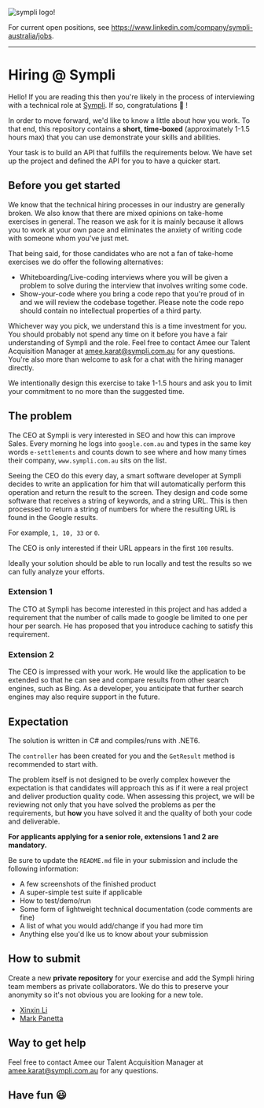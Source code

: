 ![sympli logo!](https://www.sympli.com.au/wp-content/uploads/sympli-logo-black.svg)

For current open positions, see <https://www.linkedin.com/company/sympli-australia/jobs>.

------------------------------------

# Hiring @ Sympli

Hello! If you are reading this then you're likely in the process of interviewing with a technical role at [Sympli](https://www.sympli.com.au/). If so, congratulations :tada: !

In order to move forward, we'd like to know a little about how you work. To that end, this repository contains a **short, time-boxed** (approximately 1-1.5 hours max) that you can use demonstrate your skills and abilities.

Your task is to build an API that fulfills the requirements below. We have set up the project and defined the API for you to have a quicker start.

## Before you get started

We know that the technical hiring processes in our industry are generally broken. We also know that there are mixed opinions on take-home exercises in general. The reason we ask for it is mainly because it allows you to work at your own pace and eliminates the anxiety of writing code with someone whom you've just met.

That being said, for those candidates who are not a fan of take-home exercises we do offer the following alternatives:
- Whiteboarding/Live-coding interviews where you will be given a problem to solve during the interview that involves writing some code.
- Show-your-code where you bring a code repo that you're proud of in and we will review the codebase together. Please note the code repo should contain no intellectual properties of a third party.

Whichever way you pick, we understand this is a time investment for you. You should probably not spend any time on it before you have a fair understanding of Sympli and the role. Feel free to contact Amee our Talent Acquisition Manager at <amee.karat@sympli.com.au> for any questions. You're also more than welcome to ask for a chat with the hiring manager directly.

We intentionally design this exercise to take 1-1.5 hours and ask you to limit your commitment to no more than the suggested time.

## The problem

The CEO at Sympli is very interested in SEO and how this can improve Sales. Every morning he logs into `google.com.au` and types in the same key words `e-settlements` and counts down to see where and how many times their company, `www.sympli.com.au` sits on the list.

Seeing the CEO do this every day, a smart software developer at Sympli decides to write an application for him that will automatically perform this operation and return the result to the screen. They design and code some software that receives a string of keywords, and a string URL. This is then processed to return a string of numbers for where the resulting URL is found in the Google results.

For example, `1, 10, 33` or `0`.

The CEO is only interested if their URL appears in the first `100` results.

Ideally your solution should be able to run locally and test the results so we can fully analyze your efforts.

### Extension 1

The CTO at Sympli has become interested in this project and has added a requirement that the number of calls made to google be limited to one per hour per search. He has proposed that you introduce caching to satisfy this requirement.

### Extension 2

The CEO is impressed with your work. He would like the application to be extended so that he can see and compare results from other search engines, such as Bing. As a developer, you anticipate that further search engines may also require support in the future.

## Expectation
The solution is written in C# and compiles/runs with .NET6.

The `controller` has been created for you and the `GetResult` method is recommended to start with.

The problem itself is not designed to be overly complex however the expectation is that candidates will approach this as if it were a real project and deliver production quality code. When assessing this project, we will be reviewing not only that you have solved the problems as per the requirements, but **how** you have solved it and the quality of both your code and deliverable.

**For applicants applying for a senior role, extensions 1 and 2 are mandatory.**

Be sure to update the `README.md` file in your submission and include the following information:
- A few screenshots of the finished product
- A super-simple test suite if applicable
- How to test/demo/run
- Some form of lightweight technical documentation (code comments are fine)
- A list of what you would add/change if you had more tim
- Anything else you'd lke us to know about your submission

## How to submit

Create a new **private repository** for your exercise and add the Sympli hiring team members as private collaborators. We do this to preserve your anonymity so it's not obvious you are looking for a new tole.
- [Xinxin Li](https://github.com/xinxin-sympli)
- [Mark Panetta](https://github.com/mjpanetta)

## Way to get help

Feel free to contact Amee our Talent Acquisition Manager at <amee.karat@sympli.com.au> for any questions.

## Have fun  :smiley:
